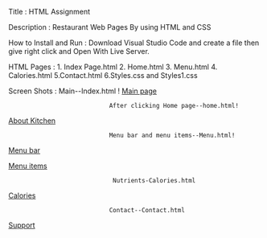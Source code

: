 Title : HTML Assignment

Description : Restaurant Web Pages By using HTML and CSS

How to Install and Run : Download Visual Studio Code and create a file then give right click and Open With Live Server.

HTML Pages : 1. Index Page.html 
             2. Home.html 
             3. Menu.html 
             4. Calories.html 
             5.Contact.html 
             6.Styles.css and Styles1.css

Screen Shots :
                                 Main--Index.html !
[Main page](https://user-images.githubusercontent.com/105827291/173941618-32299043-ef54-4bb6-95ae-368b54572985.png)



                                After clicking Home page--home.html!
[About Kitchen](https://user-images.githubusercontent.com/105827291/173721081-c9c44251-3240-455f-87e4-831661c92b2c.png)


                                Menu bar and menu items--Menu.html!
 [Menu bar](https://user-images.githubusercontent.com/105827291/173941910-052b01f1-ca67-4c3e-9801-b8e1e303743d.png)

 [Menu items](https://user-images.githubusercontent.com/105827291/173722364-85479999-d367-4c39-b021-a9b28f739a44.png)

                                 
                                 Nutrients-Calories.html
[Calories](https://user-images.githubusercontent.com/105827291/173722569-01cce95c-2604-477b-9c75-25d31434c849.png)


                                Contact--Contact.html
[Support](https://user-images.githubusercontent.com/105827291/173942252-cea1f5d0-a854-46f9-a73c-1616b9497605.png)



